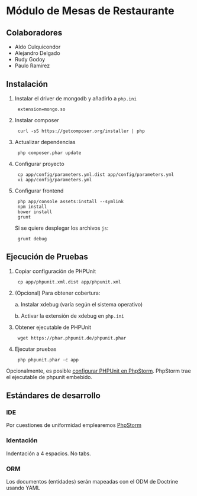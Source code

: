 Módulo de Mesas de Restaurante
===============================

## Colaboradores

- Aldo Culquicondor
- Alejandro Delgado
- Rudy Godoy
- Paulo Ramirez

## Instalación

1. Instalar el driver de mongodb y añadirlo a `php.ini`

        extension=mongo.so
    
2. Instalar composer

        curl -sS https://getcomposer.org/installer | php
    
3. Actualizar dependencias

        php composer.phar update

4. Configurar proyecto

        cp app/config/parameters.yml.dist app/config/parameters.yml
        vi app/config/parameters.yml
        
5. Configurar frontend

        php app/console assets:install --symlink
        npm install
        bower install
        grunt
        
    Si se quiere desplegar los archivos `js`:
    
        grunt debug
        
        
## Ejecución de Pruebas

1. Copiar configuración de PHPUnit

        cp app/phpunit.xml.dist app/phpunit.xml
        
2. (Opcional) Para obtener cobertura:

    a. Instalar xdebug (varía según el sistema operativo)
    
    b. Activar la extensión de xdebug en `php.ini`
    
3. Obtener ejecutable de PHPUnit

        wget https://phar.phpunit.de/phpunit.phar

4. Ejecutar pruebas

        php phpunit.phar -c app
 
Opcionalmente, es posible
[configurar PHPUnit en PhpStorm](https://confluence.jetbrains.com/display/PhpStorm/Debugging,+Profiling+and+Testing+Symfony2+-+Symfony+Development+using+PhpStorm#Debugging%2CProfilingandTestingSymfony2-SymfonyDevelopmentusingPhpStorm-UnitTestingSymfony2).
PhpStorm trae el ejecutable de phpunit embebido.

## Estándares de desarrollo

### IDE

Por cuestiones de uniformidad emplearemos [PhpStorm](https://www.jetbrains.com/phpstorm/)

### Identación

Indentación a 4 espacios. No tabs.

### ORM

Los documentos (entidades) serán mapeadas con el ODM de Doctrine usando YAML

